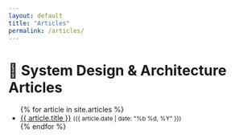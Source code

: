 ```yaml
---
layout: default
title: "Articles"
permalink: /articles/
---
```


# 📐 System Design & Architecture Articles

<ul>
  {% for article in site.articles %}
    <li>
      <a href="{{ article.url | relative_url }}">{{ article.title }}</a>
      <small>({{ article.date | date: "%b %d, %Y" }})</small>
    </li>
  {% endfor %}
</ul>
